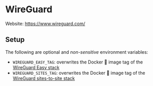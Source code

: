 # WireGuard
Website: https://www.wireguard.com/

## Setup

The following are optional and _non-sensitive_ environment variables:
- `WIREGUARD_EASY_TAG`: overwrites the Docker :whale: image tag of the [WireGuard Easy stack](https://github.com/wg-easy/wg-easy)
- `WIREGUARD_SITES_TAG`: overwrites the Docker :whale: image tag of the [WireGuard sites-to-site stack](https://github.com/linuxserver/docker-wireguard)

